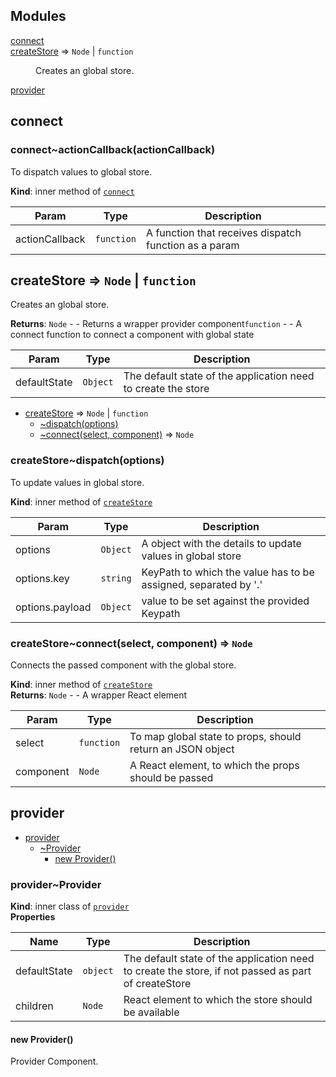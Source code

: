 ## Modules

<dl>
<dt><a href="#module_connect">connect</a></dt>
<dd></dd>
<dt><a href="#module_createStore">createStore</a> ⇒ <code>Node</code> | <code>function</code></dt>
<dd><p>Creates an global store.</p>
</dd>
<dt><a href="#module_provider">provider</a></dt>
<dd></dd>
</dl>

<a name="module_connect"></a>

## connect
<a name="module_connect..actionCallback"></a>

### connect~actionCallback(actionCallback)
To dispatch values to global store.

**Kind**: inner method of [<code>connect</code>](#module_connect)  

| Param | Type | Description |
| --- | --- | --- |
| actionCallback | <code>function</code> | A function that receives dispatch function as a param |

<a name="module_createStore"></a>

## createStore ⇒ <code>Node</code> \| <code>function</code>
Creates an global store.

**Returns**: <code>Node</code> - - Returns a wrapper provider component<code>function</code> - - A connect function to connect a component with global state  

| Param | Type | Description |
| --- | --- | --- |
| defaultState | <code>Object</code> | The default state of the application need to create the store |


* [createStore](#module_createStore) ⇒ <code>Node</code> \| <code>function</code>
    * [~dispatch(options)](#module_createStore..dispatch)
    * [~connect(select, component)](#module_createStore..connect) ⇒ <code>Node</code>

<a name="module_createStore..dispatch"></a>

### createStore~dispatch(options)
To update values in global store.

**Kind**: inner method of [<code>createStore</code>](#module_createStore)  

| Param | Type | Description |
| --- | --- | --- |
| options | <code>Object</code> | A object with the details to update values in global store |
| options.key | <code>string</code> | KeyPath to which the value has to be assigned, separated by '.' |
| options.payload | <code>Object</code> | value to be set against the provided Keypath |

<a name="module_createStore..connect"></a>

### createStore~connect(select, component) ⇒ <code>Node</code>
Connects the passed component with the global store.

**Kind**: inner method of [<code>createStore</code>](#module_createStore)  
**Returns**: <code>Node</code> - - A wrapper React element  

| Param | Type | Description |
| --- | --- | --- |
| select | <code>function</code> | To map global state to props, should return an JSON object |
| component | <code>Node</code> | A React element, to which the props should be passed |

<a name="module_provider"></a>

## provider

* [provider](#module_provider)
    * [~Provider](#module_provider..Provider)
        * [new Provider()](#new_module_provider..Provider_new)

<a name="module_provider..Provider"></a>

### provider~Provider
**Kind**: inner class of [<code>provider</code>](#module_provider)  
**Properties**

| Name | Type | Description |
| --- | --- | --- |
| defaultState | <code>object</code> | The default state of the application need to create the store, if not passed as part of createStore |
| children | <code>Node</code> | React element to which the store should be available |

<a name="new_module_provider..Provider_new"></a>

#### new Provider()
Provider Component.

